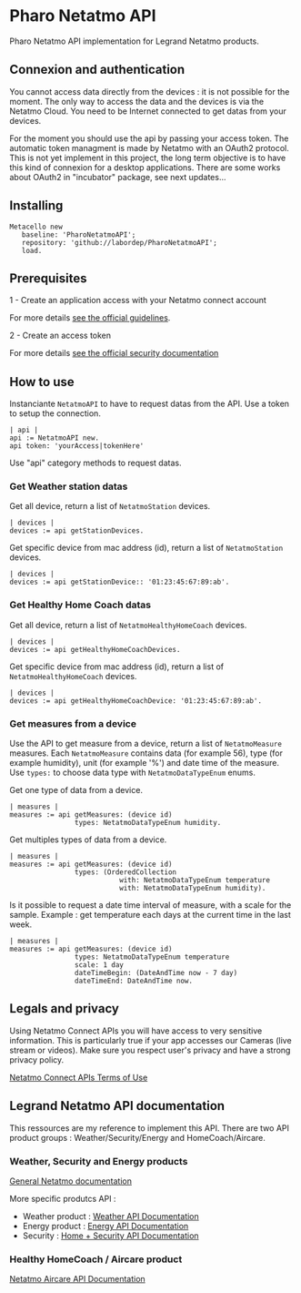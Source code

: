 # Pharo Netatmo API

Pharo Netatmo API implementation for Legrand Netatmo products.

## Connexion and authentication

You cannot access data directly from the devices : it is not possible for the moment. The only way to access the data and the devices is via the Netatmo Cloud. You need to be Internet connected to get datas from your devices.

For the moment you should use the api by passing your access token. The automatic token managment is made by Netatmo with an OAuth2 protocol. This is not yet implement in this project, the long term objective is to have this kind of connexion for a desktop applications. There are some works about OAuth2 in "incubator" package, see next updates...

## Installing

```smalltalk
Metacello new
   baseline: 'PharoNetatmoAPI';
   repository: 'github://labordep/PharoNetatmoAPI';
   load.
```

## Prerequisites

1 - Create an application access with your Netatmo connect account

For more details [see the official guidelines](https://dev.netatmo.com/guideline).

2 - Create an access token

For more details [see the official security documentation](https://dev.netatmo.com/apidocumentation/oauth)

## How to use

Instanciante ```NetatmoAPI``` to have to request datas from the API. Use a token to setup the connection.

```smalltalk
| api |
api := NetatmoAPI new.
api token: 'yourAccess|tokenHere'
```

Use "api" category methods to request datas.

### Get Weather station datas

Get all device, return a list of ```NetatmoStation``` devices.

```smalltalk
| devices |
devices := api getStationDevices.
```

Get specific device from mac address (id), return a list of ```NetatmoStation``` devices.

```smalltalk
| devices |
devices := api getStationDevice:: '01:23:45:67:89:ab'.
```

### Get Healthy Home Coach datas

Get all device, return a list of ```NetatmoHealthyHomeCoach``` devices.

```smalltalk
| devices |
devices := api getHealthyHomeCoachDevices.
```

Get specific device from mac address (id), return a list of ```NetatmoHealthyHomeCoach``` devices.

```smalltalk
| devices |
devices := api getHealthyHomeCoachDevice: '01:23:45:67:89:ab'.
```

### Get measures from a device

Use the API to get measure from a device, return a list of ```NetatmoMeasure``` measures. 
Each ```NetatmoMeasure``` contains data (for example 56), type (for example humidity), unit (for example '%') and date time of the measure.
Use ```types:``` to choose data type with ```NetatmoDataTypeEnum``` enums.

Get one type of data from a device.

```smalltalk
| measures |
measures := api getMeasures: (device id) 
                types: NetatmoDataTypeEnum humidity.
```

Get multiples types of data from a device.

```smalltalk
| measures |
measures := api getMeasures: (device id) 
                types: (OrderedCollection 
                           with: NetatmoDataTypeEnum temperature 
                           with: NetatmoDataTypeEnum humidity).
```

Is it possible to request a date time interval of measure, with a scale for the sample.
Example : get temperature each days at the current time in the last week.

```smalltalk
| measures |
measures := api getMeasures: (device id) 
                types: NetatmoDataTypeEnum temperature 
                scale: 1 day 
                dateTimeBegin: (DateAndTime now - 7 day) 
                dateTimeEnd: DateAndTime now.
```

## Legals and privacy

Using Netatmo Connect APIs you will have access to very sensitive information. This is particularly true if your app accesses our Cameras (live stream or videos). Make sure you respect user's privacy and have a strong privacy policy.

[Netatmo Connect APIs Terms of Use](https://dev.netatmo.com/legal) 

## Legrand Netatmo API documentation

This ressources are my reference to implement this API.
There are two API product groups : Weather/Security/Energy and HomeCoach/Aircare.

### Weather, Security and Energy products

[General Netatmo documentation](https://dev.netatmo.com/)

More specific produtcs API :
- Weather product : [Weather API Documentation](https://dev.netatmo.com/apidocumentation/weather)
- Energy product : [Energy API Documentation](https://dev.netatmo.com/apidocumentation/energy)
- Security : [Home + Security API Documentation](https://dev.netatmo.com/apidocumentation/security)

### Healthy HomeCoach / Aircare product

[Netatmo Aircare API Documentation](https://dev.netatmo.com/apidocumentation/aircare)
